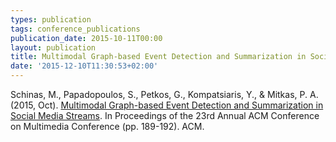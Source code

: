 ```yaml
---
types: publication
tags: conference_publications
publication_date: 2015-10-11T00:00
layout: publication
title: Multimodal Graph-based Event Detection and Summarization in Social Media Streams
date: '2015-12-10T11:30:53+02:00'
---
```

<p>Schinas, M., Papadopoulos, S., Petkos, G., Kompatsiaris, Y., &amp; Mitkas, P. A. (2015, Oct). <a href="http://dl.acm.org/citation.cfm?id=2809933">Multimodal Graph-based Event Detection and Summarization in Social Media Streams</a>. In Proceedings of the 23rd Annual ACM Conference on Multimedia Conference (pp. 189-192). ACM.</p>
